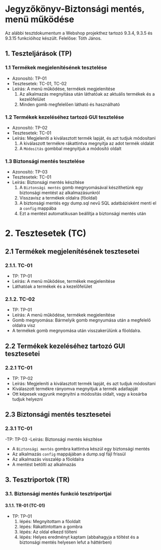 # Jegyzőkönyv-Biztonsági mentés, menü működése

Az alábbi tesztdokumentum a Webshop projekthez tartozó 9.3.4, 9.3.5 és 9.3.15 funkcióihoz készült. Felelőse: Tóth János.

## 1. Teszteljárások (TP)

### 1.1 Termékek megjelenítésének tesztelése
- Azonosító: TP-01
- Tesztesetek: TC-01, TC-02
- Leírás: A menü működése, termékek megjelenítése
	1. Az alkalmazás megnyitása után láthatóak az aktuális termékek és a kezelőfelület
	2. Minden gomb megfelelően látható és használható

### 1.2 Termékek kezeléséhez tartozó GUI tesztelése
- Azonosító: TP-02
- Tesztesetek: TC-01
- Leírás: Megjeleníti a kiválasztott termék lapját, és azt tudjuk módosítani
	1. A kiválaszott termékre rákattintva megnyitja az adot termék oldalát
	2. A `Módosítás` gombbal megnyitjuk a módosító oldalt

### 1.3 Biztonsági mentés tesztelése
- Azonosító: TP-03
- Tesztesetek: TC-01
- Leírás: Biztonsági mentés készítése
	1. A `Biztonsági mentés` gomb megnyomásával készíthetünk egy biztonsági mentést az alkalmazásunkról
	2. Visszavisz a termékek oldalra (főoldal)
	3. A biztonsági mentés egy dump.sql nevű SQL adatbázisként menti el a `config` mappába
	4. Ezt a mentést automatikusan beállítja a biztonsági mentés után

# 2. Tesztesetek (TC)

## 2.1 Termékek megjelenítésének tesztesetei

### 2.1.1. TC-01
- TP: TP-01
- Leírás: A menü működése, termékek megjelenítése
- Láthatóak a termékek és a kezelőfelület

### 2.1.2. TC-02
- TP: TP-01
- Leírás: A menü működése, termékek megjelenítése
- Gomb megnyomása: Bármelyik gomb megnyumása után a megfelelő oldalra visz
- A termékek gomb megnyomása után visszakerülünk a főoldalra.

## 2.2 Termékek kezeléséhez tartozó GUI tesztesetei

### 2.2.1 TC-01
- TP: TP-02
- Leírás: Megjeleníti a kiválasztott termék lapját, és azt tudjuk módosítani
- Kiválaszott termékre rányomva megnyitjuk a termék adatlapját
- Ott képesek vagyunk megnyitni a módosítás oldalt, vagy a kosárba tudjuk helyezni

## 2.3 Biztonsági mentés tesztesetei

### 2.3.1 TC-01
-TP: TP-03
-Leírás: Biztonsági mentés készítése
- A `Biztonsági mentés` gombra kattintva készül egy biztonsági mentés
- Az alkalmazás `config` mappájában a dump.sql fájl frissül
- Az alkalmazás visszalép a főoldalra
- A mentést betölti az alkalmazás

## 3. Tesztriportok (TR)

### 3.1. Biztonsági mentés funkció tesztriportjai

#### 3.1.1. TR-01 (TC-01)
- TP: TP-01
    1. lépés: Megnyitottam a főoldalt
    2. lépés: Rákattintottam a gombra
    3. lépés: Az oldal elkezd tölteni
	4. lépés: Helyes eredményt kaptam (abbahagyja a töltést és a biztonsági mentés helyesen lefut a háttérben)

